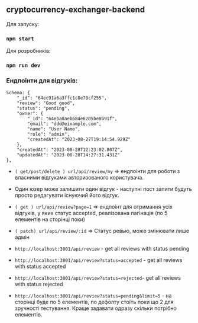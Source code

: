 ## cryptocurrency-exchanger-backend

Для запуску:

### `npm start`

Для розробників:

### `npm run dev`

### Ендпоінти для відгуків:

```
Schema: {
    "_id": "64ec91a6a3ffc1c8e78cf255",
    "review": "Good good",
    "status": "pending",
    "owner": {
        "_id": "64eba0aeb684e6205be8b91f",
        "email": "ddd@eіxample.com",
        "name": "User Name",
        "role": "admin",
        "createdAt": "2023-08-27T19:14:54.929Z"
    },
    "createdAt": "2023-08-28T12:23:02.807Z",
    "updatedAt": "2023-08-28T14:27:31.431Z"
},
```

- `( get/post/delete ) url/api/review/my` => ендпоінти для роботи з власними
  відгуками авторизованого користувача.
- Один юзер може залишити один відгук - наступні пост запити будуть просто
  редагувати існуючий його відгук.
- `( get ) url/api/review?page=1` => ендпоінт для отримання усіх відгуків, у
  яких статус accepted, реалізована пагінація (по 5 елементів на сторінці поки)
- `( patch) url/api/review/:id` => Статус ревью, може змінювати лише адмін

- `http://localhost:3001/api/review` - get all reviews with status pending

- `http://localhost:3001/api/review?status=accepted` - get all reviews with
  status accepted

- `http://localhost:3001/api/review?status=rejected`- get all reviews with
  status rejected

- `http://localhost:3001/api/review?status=pending&limit=5` - на сторінці буде
  по 5 елементів, по дефолту стоїть поки що 2 для зручності тестування. Краще
  задавати одразу скільки потрібно елементів.
